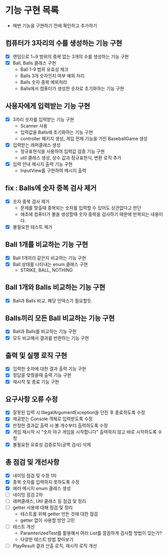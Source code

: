 # 기능 구현 목록

- 매번 기능을 구현하기 전에 확인하고 추가하기

## 컴퓨터가 3자리의 수를 생성하는 기능 구현

- [x] 랜덤으로 1~9 범위의 중복 없는 3개의 수를 생성하는 기능 구현
- [x] Ball, Balls 클래스 구현
    - Ball 1-9 범위 유효성 체크
    - Balls 3개 숫자인지 여부 예외 처리
    - Balls 숫자 중복 예외처리
    - Balls에서 컴퓨터가 생성한 숫자로 초기화하는 기능 구현

## 사용자에게 입력받는 기능 구현

- [x] 3자리 숫자를 입력받는 기능 구현
    - Scanner 사용
    - 입력값을 Balls에 초기화하는 기능 구현
    - controller 패키지 생성, 게임 전체 기능을 가진 BaseballGame 생성
- [x] 입력받는 래퍼클래스 생성
    - 정규표현식을 사용하여 입력값 검증 기능 구현
    - util 클래스 생성, 상수 값과 정규표현식, 변환 로직 추가
- [x] 입력 안내 메시지 출력 기능 구현
    - InputView를 구현하여 메시지 출력

## fix : Balls에 숫자 중복 검사 제거

- [x] 숫자 중복 검사 제거
    - 문제를 맞출때 중복되는 숫자를 입력할 수 있어도 상관없다고 판단
    - 애초에 컴퓨터가 볼을 생성할때 숫자 중복을 검사하기 때문에 반복되는 내용이다.
- [x] 불필요한 테스트 제거

## Ball 1개를 비교하는 기능 구현

- [x] Ball 1개끼리 같은지 비교하는 기능 구현
- [x] Ball 상태를 나타내는 enum 클래스 구현
    - STRIKE, BALL, NOTHING

## Ball 1개와 Balls 비교하는 기능 구현

- [x] Ball과 Balls 비교. 해당 인덱스가 필요할듯.

## Balls끼리 모든 Ball 비교하는 기능 구현

- [x] Ball과 Balls를 비교하는 기능 구현
- [x] 모두 비교해서 결과를 반환하는 기능 구현

## 출력 및 실행 로직 구현

- [x] 입력한 숫자에 대한 결과 출력 기능 구현
- [x] 정답을 맞췄을때 출력 기능 구현
- [x] 재시작 및 종료 기능 구현

## 요구사항 오류 수정

- [x] 잘못된 입력 시 IllegalArgumentException을 던진 후 종료하도록 수정
- [x] 제공받는 Console 객체로 입력받도록 수정
- [x] 판정한 결과값 출력 시 볼 개수부터 출력하도록 수정
- [x] 게임 재시작 시 "숫자 야구 게임을 시작합니다" 출력하지 않고 바로 시작하도록 수정
- [x] 불필요한 유효성 검증로직(공백 검사) 삭제

## 총 점검 및 개선사항

- [x] 네이밍 점검 및 수정 1차
- [x] 중복 숫자를 입력하지 못하도록 수정
- [x] 에러 메시지 enum 클래스 생성
- [ ] 네이밍 점검 2차
- [ ] 래퍼클래스, Util 클래스 등 점검 및 정리
- [ ] getter 사용에 대해 점검 및 정리
    - 테스트를 위해 getter 만든 것에 대한 점검
    - getter 없이 사용할 방안 고민
- [ ] 테스트 개선
    - ParamterizedTest를 활용해서 여러 List를 깔끔하게 검사할 방법이 있는가?
    - 다양한 테스트 방법 찾아보기
- [ ] PlayResult 결과 산출 로직, 재시작 로직 개선